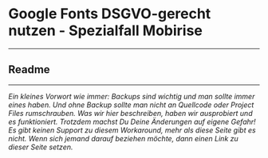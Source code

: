 # Google Fonts DSGVO-gerecht nutzen - Spezialfall Mobirise
********************************************************

## Readme
********************************************************

*Ein kleines Vorwort wie immer: Backups sind wichtig und man sollte immer eines haben. Und ohne Backup sollte man nicht an Quellcode oder Project Files rumschrauben. Was wir hier beschreiben, haben wir ausprobiert und es funktioniert. Trotzdem machst Du Deine Änderungen auf eigene Gefahr! Es gibt keinen Support zu diesem Workaround, mehr als diese Seite gibt es nicht. Wenn sich jemand darauf beziehen möchte, dann einen Link zu dieser Seite setzen.*

